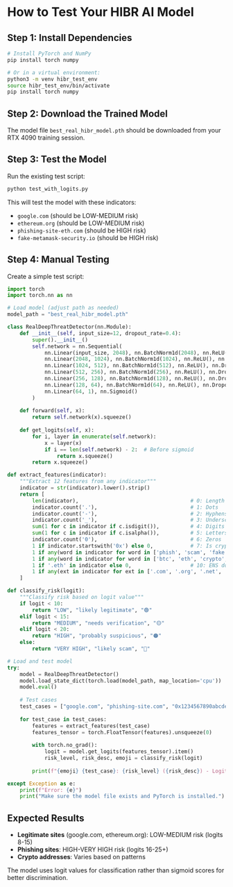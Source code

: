 # How to Test Your HIBR AI Model

## Step 1: Install Dependencies

```bash
# Install PyTorch and NumPy
pip install torch numpy

# Or in a virtual environment:
python3 -m venv hibr_test_env
source hibr_test_env/bin/activate
pip install torch numpy
```

## Step 2: Download the Trained Model

The model file `best_real_hibr_model.pth` should be downloaded from your RTX 4090 training session.

## Step 3: Test the Model

Run the existing test script:

```bash
python test_with_logits.py
```

This will test the model with these indicators:
- `google.com` (should be LOW-MEDIUM risk)
- `ethereum.org` (should be LOW-MEDIUM risk)
- `phishing-site-eth.com` (should be HIGH risk)
- `fake-metamask-security.io` (should be HIGH risk)

## Step 4: Manual Testing

Create a simple test script:

```python
import torch
import torch.nn as nn

# Load model (adjust path as needed)
model_path = "best_real_hibr_model.pth"

class RealDeepThreatDetector(nn.Module):
    def __init__(self, input_size=12, dropout_rate=0.4):
        super().__init__()
        self.network = nn.Sequential(
            nn.Linear(input_size, 2048), nn.BatchNorm1d(2048), nn.ReLU(), nn.Dropout(dropout_rate),
            nn.Linear(2048, 1024), nn.BatchNorm1d(1024), nn.ReLU(), nn.Dropout(dropout_rate),
            nn.Linear(1024, 512), nn.BatchNorm1d(512), nn.ReLU(), nn.Dropout(dropout_rate),
            nn.Linear(512, 256), nn.BatchNorm1d(256), nn.ReLU(), nn.Dropout(dropout_rate),
            nn.Linear(256, 128), nn.BatchNorm1d(128), nn.ReLU(), nn.Dropout(dropout_rate),
            nn.Linear(128, 64), nn.BatchNorm1d(64), nn.ReLU(), nn.Dropout(dropout_rate),
            nn.Linear(64, 1), nn.Sigmoid()
        )
    
    def forward(self, x):
        return self.network(x).squeeze()
    
    def get_logits(self, x):
        for i, layer in enumerate(self.network):
            x = layer(x)
            if i == len(self.network) - 2:  # Before sigmoid
                return x.squeeze()
        return x.squeeze()

def extract_features(indicator):
    """Extract 12 features from any indicator"""
    indicator = str(indicator).lower().strip()
    return [
        len(indicator),                                    # 0: Length
        indicator.count('.'),                              # 1: Dots
        indicator.count('-'),                              # 2: Hyphens
        indicator.count('_'),                              # 3: Underscores
        sum(1 for c in indicator if c.isdigit()),          # 4: Digits
        sum(1 for c in indicator if c.isalpha()),          # 5: Letters
        indicator.count('0'),                              # 6: Zeros
        1 if indicator.startswith('0x') else 0,            # 7: Is crypto address
        1 if any(word in indicator for word in ['phish', 'scam', 'fake', 'fraud']) else 0,  # 8: Scam words
        1 if any(word in indicator for word in ['btc', 'eth', 'crypto', 'coin']) else 0,     # 9: Crypto words
        1 if '.eth' in indicator else 0,                   # 10: ENS domain
        1 if any(ext in indicator for ext in ['.com', '.org', '.net', '.io']) else 0  # 11: Web domain
    ]

def classify_risk(logit):
    """Classify risk based on logit value"""
    if logit < 10:
        return "LOW", "likely legitimate", "🟢"
    elif logit < 15:
        return "MEDIUM", "needs verification", "🟡"
    elif logit < 20:
        return "HIGH", "probably suspicious", "🟠"
    else:
        return "VERY HIGH", "likely scam", "🔴"

# Load and test model
try:
    model = RealDeepThreatDetector()
    model.load_state_dict(torch.load(model_path, map_location='cpu'))
    model.eval()
    
    # Test cases
    test_cases = ["google.com", "phishing-site.com", "0x1234567890abcdef"]
    
    for test_case in test_cases:
        features = extract_features(test_case)
        features_tensor = torch.FloatTensor(features).unsqueeze(0)
        
        with torch.no_grad():
            logit = model.get_logits(features_tensor).item()
            risk_level, risk_desc, emoji = classify_risk(logit)
        
        print(f"{emoji} {test_case}: {risk_level} ({risk_desc}) - Logit: {logit:.2f}")

except Exception as e:
    print(f"Error: {e}")
    print("Make sure the model file exists and PyTorch is installed.")
```

## Expected Results

- **Legitimate sites** (google.com, ethereum.org): LOW-MEDIUM risk (logits 8-15)
- **Phishing sites**: HIGH-VERY HIGH risk (logits 16-25+)
- **Crypto addresses**: Varies based on patterns

The model uses logit values for classification rather than sigmoid scores for better discrimination.